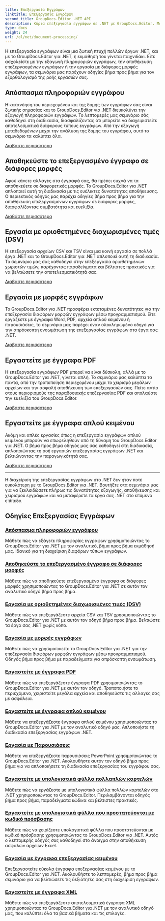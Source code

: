 ```yaml
---
title: Επεξεργασία Εγγράφων
linktitle: Επεξεργασία Εγγράφων
second_title: GroupDocs.Editor .NET API
description: Κύρια επεξεργασία εγγράφων σε .NET με GroupDocs.Editor. Μάθετε να εξάγετε πληροφορίες, να αποθηκεύετε σε διάφορες μορφές και να εργάζεστε με διαφορετικούς τύπους εγγράφων χωρίς κόπο.
type: docs
weight: 24
url: /el/net/document-processing/
---
```


Η επεξεργασία εγγράφων είναι μια ζωτική πτυχή πολλών έργων .NET, και με το GroupDocs.Editor για .NET, η εκμάθησή του γίνεται παιχνιδάκι. Είτε ασχολείστε με την εξαγωγή πληροφοριών εγγράφων, την αποθήκευση επεξεργασμένων εγγράφων ή την εργασία με διάφορες μορφές εγγράφων, τα σεμινάρια μας παρέχουν οδηγίες βήμα προς βήμα για τον εξορθολογισμό της ροής εργασιών σας.

## Απόσπασμα πληροφοριών εγγράφου

Η κατανόηση του περιεχομένου και της δομής των εγγράφων σας είναι ζωτικής σημασίας και το GroupDocs.Editor για .NET διευκολύνει την εξαγωγή πληροφοριών εγγράφων. Το λεπτομερές μας σεμινάριο σάς καθοδηγεί στη διαδικασία, διασφαλίζοντας ότι μπορείτε να διαχειριστείτε αποτελεσματικά διάφορους τύπους εγγράφων. Από την εξαγωγή μεταδεδομένων μέχρι την ανάλυση της δομής του εγγράφου, αυτό το σεμινάριο τα καλύπτει όλα.

[Διαβάστε περισσότερα](./extract-document-info/)

## Αποθηκεύστε το επεξεργασμένο έγγραφο σε διάφορες μορφές

Αφού κάνετε αλλαγές στα έγγραφά σας, θα πρέπει συχνά να τα αποθηκεύετε σε διαφορετικές μορφές. Το GroupDocs.Editor για .NET απλοποιεί αυτή τη διαδικασία με τις ευέλικτες δυνατότητες αποθήκευσης. Ο περιεκτικός οδηγός μας παρέχει οδηγίες βήμα προς βήμα για την αποθήκευση επεξεργασμένων εγγράφων σε διάφορες μορφές, διασφαλίζοντας συμβατότητα και ευελιξία.

[Διαβάστε περισσότερα](./save-edited-document-various-formats/)

## Εργασία με οριοθετημένες διαχωρισμένες τιμές (DSV)

Η επεξεργασία αρχείων CSV και TSV είναι μια κοινή εργασία σε πολλά έργα .NET και το GroupDocs.Editor για .NET απλοποιεί αυτή τη διαδικασία. Το σεμινάριο μας σας καθοδηγεί στην επεξεργασία οριοθετημένων χωριστών τιμών, παρέχοντας παραδείγματα και βέλτιστες πρακτικές για να βελτιώσετε την αποτελεσματικότητά σας.

[Διαβάστε περισσότερα](./work-dsv/)

## Εργασία με μορφές εγγράφων

Το GroupDocs.Editor για .NET προσφέρει εκτεταμένες δυνατότητες για την επεξεργασία διαφόρων μορφών εγγράφων μέσω προγραμματισμού. Είτε εργάζεστε με έγγραφα Word, PDF, αρχεία απλού κειμένου ή παρουσιάσεις, το σεμινάριο μας παρέχει έναν ολοκληρωμένο οδηγό για την απρόσκοπτη ενσωμάτωση της επεξεργασίας εγγράφων στα έργα σας .NET.

[Διαβάστε περισσότερα](./work-document-formats/)

## Εργαστείτε με έγγραφα PDF

Η επεξεργασία εγγράφων PDF μπορεί να είναι δύσκολη, αλλά με το GroupDocs.Editor για .NET, γίνεται απλή. Το σεμινάριο μας καλύπτει τα πάντα, από την τροποποίηση περιεχομένου μέχρι το χειρισμό μεγάλων αρχείων και την ασφαλή αποθήκευση των επεξεργασιών σας. Πείτε αντίο στους περιορισμούς της παραδοσιακής επεξεργασίας PDF και απολαύστε την ευελιξία του GroupDocs.Editor.

[Διαβάστε περισσότερα](./work-pdf-documents/)

## Εργαστείτε με έγγραφα απλού κειμένου

Ακόμη και απλές εργασίες όπως η επεξεργασία εγγράφων απλού κειμένου μπορούν να επωφεληθούν από τη δύναμη του GroupDocs.Editor για .NET. Ο βήμα προς βήμα οδηγός μας σας καθοδηγεί στη διαδικασία, απλοποιώντας τη ροή εργασιών επεξεργασίας εγγράφων .NET και βελτιώνοντας την παραγωγικότητά σας.

[Διαβάστε περισσότερα](./work-plain-text-documents/)

---

Η διαχείριση της επεξεργασίας εγγράφων στο .NET δεν ήταν ποτέ ευκολότερη με το GroupDocs.Editor για .NET. Βουτήξτε στα σεμινάρια μας για να ξεκλειδώσετε πλήρως τις δυνατότητες εξαγωγής, αποθήκευσης και χειρισμού εγγράφων και να μεταφέρετε τα έργα σας .NET στο επόμενο επίπεδο.
## Οδηγίες Επεξεργασίας Εγγράφων
### [Απόσπασμα πληροφοριών εγγράφου](./extract-document-info/)
Μάθετε πώς να εξάγετε πληροφορίες εγγράφων χρησιμοποιώντας το GroupDocs.Editor για .NET με τον αναλυτικό, βήμα προς βήμα εκμάθησή μας. Ιδανικό για τη διαχείριση διαφόρων τύπων εγγράφων.
### [Αποθηκεύστε το επεξεργασμένο έγγραφο σε διάφορες μορφές](./save-edited-document-various-formats/)
Μάθετε πώς να αποθηκεύετε επεξεργασμένα έγγραφα σε διάφορες μορφές χρησιμοποιώντας το GroupDocs.Editor για .NET σε αυτόν τον αναλυτικό οδηγό βήμα προς βήμα.
### [Εργασία με οριοθετημένες διαχωρισμένες τιμές (DSV)](./work-dsv/)
Μάθετε πώς να επεξεργάζεστε αρχεία CSV και TSV χρησιμοποιώντας το GroupDocs.Editor για .NET με αυτόν τον οδηγό βήμα προς βήμα. Βελτιώστε τα έργα σας .NET χωρίς κόπο.
### [Εργασία με μορφές εγγράφων](./work-document-formats/)
Μάθετε πώς να χρησιμοποιείτε το GroupDocs.Editor για .NET για την επεξεργασία διαφόρων μορφών εγγράφων μέσω προγραμματισμού. Οδηγός βήμα προς βήμα με παραδείγματα για απρόσκοπτη ενσωμάτωση.
### [Εργαστείτε με έγγραφα PDF](./work-pdf-documents/)
Μάθετε πώς να επεξεργάζεστε έγγραφα PDF χρησιμοποιώντας το GroupDocs.Editor για .NET με αυτόν τον οδηγό. Τροποποιήστε το περιεχόμενο, χειριστείτε μεγάλα αρχεία και αποθηκεύστε τις αλλαγές σας με ασφάλεια.
### [Εργαστείτε με έγγραφα απλού κειμένου](./work-plain-text-documents/)
Μάθετε να επεξεργάζεστε έγγραφα απλού κειμένου χρησιμοποιώντας το GroupDocs.Editor για .NET με τον αναλυτικό οδηγό μας. Απλοποιήστε τη διαδικασία επεξεργασίας εγγράφων .NET.
### [Εργασία με Παρουσιάσεις](./work-presentations/)
Μάθετε να επεξεργάζεστε παρουσιάσεις PowerPoint χρησιμοποιώντας το GroupDocs.Editor για .NET. Ακολουθήστε αυτόν τον οδηγό βήμα προς βήμα για να απλοποιήσετε τη διαδικασία επεξεργασίας του εγγράφου σας.
### [Εργαστείτε με υπολογιστικά φύλλα πολλαπλών καρτελών](./work-multi-tab-spreadsheets/)
Μάθετε πώς να εργάζεστε με υπολογιστικά φύλλα πολλών καρτελών στο .NET χρησιμοποιώντας το GroupDocs.Editor. Περιλαμβάνονται οδηγός βήμα προς βήμα, παραδείγματα κώδικα και βέλτιστες πρακτικές.
### [Εργαστείτε με υπολογιστικά φύλλα που προστατεύονται με κωδικό πρόσβασης](./work-password-protected-spreadsheets/)
Μάθετε πώς να χειρίζεστε υπολογιστικά φύλλα που προστατεύονται με κωδικό πρόσβασης χρησιμοποιώντας το GroupDocs.Editor για .NET. Αυτός ο λεπτομερής οδηγός σας καθοδηγεί στο άνοιγμα στην αποθήκευση ασφαλών αρχείων Excel.
### [Εργασία με έγγραφα επεξεργασίας κειμένου](./work-word-processing-documents/)
Επεξεργαστείτε εύκολα έγγραφα επεξεργασίας κειμένου με το GroupDocs.Editor για .NET. Ακολουθήστε το λεπτομερές, βήμα προς βήμα σεμινάριο για να βελτιώσετε τις δεξιότητές σας στη διαχείριση εγγράφων.
### [Εργαστείτε με έγγραφα XML](./work-xml-documents/)
Μάθετε πώς να επεξεργάζεστε αποτελεσματικά έγγραφα XML χρησιμοποιώντας το GroupDocs.Editor για .NET με τον αναλυτικό οδηγό μας, που καλύπτει όλα τα βασικά βήματα και τις επιλογές.